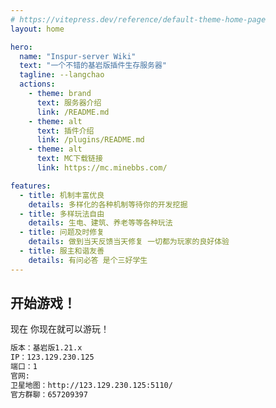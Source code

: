 ```yaml
---
# https://vitepress.dev/reference/default-theme-home-page
layout: home

hero:
  name: "Inspur-server Wiki"
  text: "一个不错的基岩版插件生存服务器"
  tagline: --langchao
  actions:
    - theme: brand
      text: 服务器介绍
      link: /README.md
    - theme: alt
      text: 插件介绍
      link: /plugins/README.md
    - theme: alt
      text: MC下载链接
      link: https://mc.minebbs.com/

features:
  - title: 机制丰富优良
    details: 多样化的各种机制等待你的开发挖掘
  - title: 多样玩法自由
    details: 生电、建筑、养老等等各种玩法
  - title: 问题及时修复
    details: 做到当天反馈当天修复 一切都为玩家的良好体验
  - title: 服主和谐友善
    details: 有问必答 是个三好学生
---
```


## 开始游戏！

现在 你现在就可以游玩！

```sh
版本：基岩版1.21.x
IP：123.129.230.125
端口：1
官网:
卫星地图：http://123.129.230.125:5110/
官方群聊：657209397
```
